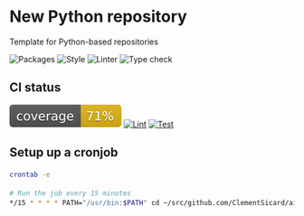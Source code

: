 # New Python repository


Template for Python-based repositories


![Packages](https://img.shields.io/badge/package%20manager-uv-blue) ![Style](https://img.shields.io/badge/style-google-black) ![Linter](https://img.shields.io/badge/linter-ruff-black) ![Type check](https://img.shields.io/badge/type%20checker-pytype-black)

## CI status

![coverage](assets/coverage.svg)
[![Lint](https://github.com/ClementSicard/air-monitoring-etl/actions/workflows/lint.yaml/badge.svg)](https://github.com/ClementSicard/air-monitoring-etl/actions/workflows/lint.yaml) [![Test](https://github.com/ClementSicard/air-monitoring-etl/actions/workflows/test.yaml/badge.svg)](https://github.com/ClementSicard/air-monitoring-etl/actions/workflows/test.yaml) 


## Setup up a cronjob


```bash
crontab -e

# Run the job every 15 minutes
*/15 * * * * PATH="/usr/bin:$PATH" cd ~/src/github.com/ClementSicard/air-monitoring-etl && make job
```
